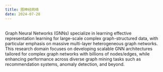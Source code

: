 ```yaml
---
title: 图神经网络
date: 2024-07-28
---
```


<br>   
Graph Neural Networks (GNNs) specialize in learning effective representation learning for large-scale complex graph-structured data, with particular emphasis on massive multi-layer heterogeneous graph networks. This research domain focuses on developing scalable GNN architectures tailored for complex graph networks with billions of nodes/edges, while enhancing performance across diverse graph mining tasks such as recommendation systems, anomaly detection, and beyond.

<!--more-->

